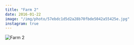 ```yaml
---
title: "Farm 2"
date: 2016-01-22
image: "/img/photo/57ebdc1d5d2a28b70fbde5042a55425e.jpg"
instagram: true
---
```


![Farm 2](/img/photo/57ebdc1d5d2a28b70fbde5042a55425e.jpg)
